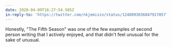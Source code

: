 ```yaml
---
date: 2020-04-09T16:27:54.505Z
in-reply-to: 'https://twitter.com/nkjemisin/status/1248093656847917057?s=20'
---
```


Honestly, "The Fifth Season" was one of the few examples of second person writing that I actively enjoyed, and that didn't feel unusual for the sake of unusual.
